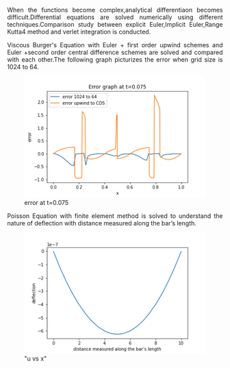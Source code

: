 <p align="justify">
When the functions become complex,analytical differentiaon becomes difficult.Differential equations are solved numerically using different techniques.Comparison study between explicit Euler,Implicit Euler,Range Kutta4 method and verlet integration is conducted.
  </p>
 <p align="justify">
 Viscous Burger's Equation with Euler + first order upwind schemes and Euler +second order central difference schemes are solved and compared with each other.The following graph picturizes the error when grid size is 1024 to 64.
   </p>
<figure>
	<img src='error_075.png'>
	<figcaption>error at t=0.075</figcaption>
</figure>
<p align="justify">
	Poisson Equation with finite element method is solved to understand the nature of deflection with distance measured along the bar’s length.
	<figure>
	<img src='poisson.png'>
	<figcaption>"u vs x"</figcaption>
	</figure>
 </p>
